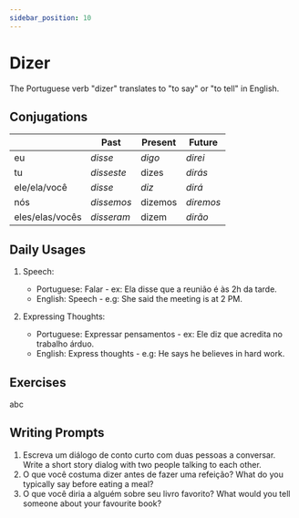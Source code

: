 ```yaml
---
sidebar_position: 10
---
```


# Dizer

The Portuguese verb "dizer" translates to "to say" or "to tell" in English.

## Conjugations

|                 | Past       | Present | Future    |
| --------------- | ---------- | ------- | --------- |
| eu              | _disse_    | _digo_  | _direi_   |
| tu              | _disseste_ | dizes   | _dirás_   |
| ele/ela/você    | _disse_    | _diz_   | _dirá_    |
| nós             | _dissemos_ | dizemos | _diremos_ |
| eles/elas/vocês | _disseram_ | dizem   | _dirão_   |

## Daily Usages

1. Speech:

   - Portuguese: Falar - ex: Ela disse que a reunião é às 2h da tarde.
   - English: Speech - e.g: She said the meeting is at 2 PM.

2. Expressing Thoughts:

   - Portuguese: Expressar pensamentos - ex: Ele diz que acredita no trabalho árduo.
   - English: Express thoughts - e.g: He says he believes in hard work.

## Exercises

abc

## Writing Prompts

1. Escreva um diálogo de conto curto com duas pessoas a conversar. Write a short story dialog with two people talking to each other.
2. O que você costuma dizer antes de fazer uma refeição? What do you typically say before eating a meal?
3. O que você diria a alguém sobre seu livro favorito? What would you tell someone about your favourite book?
